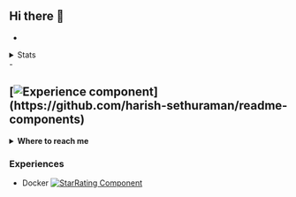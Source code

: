 ## Hi there 👋

<!-- ![](https://komarev.com/ghpvc/?username=TomW03&color=red)-->
-
<details>
  <summary>Stats</summary>
![Top Langs](https://github-readme-stats.vercel.app/api/top-langs/?username=TomW03&theme=tokyonight)  
</details>
-

[![Experience component](https://readme-components.vercel.app/api?component=experience&company=DEVK")](https://github.com/harish-sethuraman/readme-components)
-
<details>
  <summary><b>Where to reach me</b></summary>

[![Github](https://img.shields.io/badge/-Github-181717?style=for-the-badge&logo=Github&logoColor=white)](https://github.com/TomW03)
[![LinkedIn](https://img.shields.io/badge/-LinkedIn-0077B5?style=for-the-badge&logo=LinkedIn&logoColor=white)]([https://www.linkedin.com/in/tom-w-709866253)
</details>

### Experiences
- Docker [![StarRating Component](https://readme-components.vercel.app/api?component=star-rating&skill=docker3&text=4)](https://github.com/harish-sethuraman/readme-components)
<!--
**TomW03/TomW03** is a ✨ _special_ ✨ repository because its `README.md` (this file) appears on your GitHub profile.

Here are some ideas to get you started:

- 🔭 I’m currently working on ...
- 🌱 I’m currently learning ...
- 👯 I’m looking to collaborate on ...
- 🤔 I’m looking for help with ...
- 💬 Ask me about ...
- 📫 How to reach me: ...
- 😄 Pronouns: ...
- ⚡ Fun fact: ...
-->
